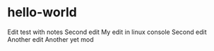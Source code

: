 # hello-world
Edit test with notes
Second edit
My edit in linux console
Second edit
Another edit
Another yet mod
